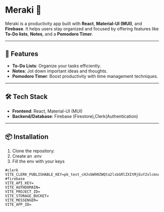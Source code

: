 # Meraki 🌟

Meraki is a productivity app built with **React**, **Material-UI (MUI)**, and **Firebase**. It helps users stay organized and focused by offering features like **To-Do lists**, **Notes**, and a **Pomodoro Timer**.

---

## 🚀 Features

- **To-Do Lists**: Organize your tasks efficiently.
- **Notes**: Jot down important ideas and thoughts.
- **Pomodoro Timer**: Boost productivity with time management techniques.

---

## 🛠️ Tech Stack

- **Frontend**: React, Material-UI (MUI)
- **Backend/Database**: Firebase (Firestore),Clerk(Authentication)

---

## 📦 Installation

1. Clone the repository:
2. Create an .env
3. Fill the env with your keys

```
#clerk
VITE_CLERK_PUBLISHABLE_KEY=pk_test_cHJvbW90ZWQta2lsbGRlZXItMjEuY2xlcmsuYWNjb3VudHMuZGV2JA
#firebase
VITE_API_KEY=
VITE_AUTHDOMAIN=
VITE_PROJECT_ID=
VITE_STORAGE_BUCKET=
VITE_MESSENGER=
VITE_APP_ID=
```
